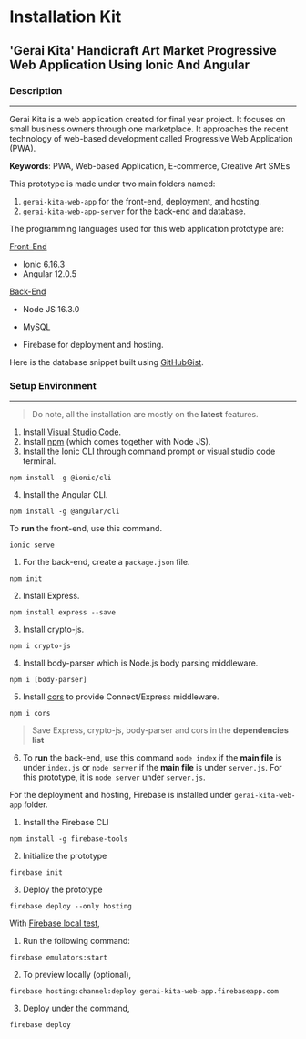 # Installation Kit

## 'Gerai Kita' Handicraft Art Market Progressive Web Application Using Ionic And Angular

### Description

---

Gerai Kita is a web application created for final year project.
It focuses on small business owners through one marketplace.
It approaches the recent technology of web-based development called Progressive Web Application (PWA).

**Keywords**: PWA, Web-based Application, E-commerce, Creative Art SMEs

This prototype is made under two main folders named:
1. `gerai-kita-web-app` for the front-end, deployment, and hosting.
2. `gerai-kita-web-app-server` for the back-end and database.

The programming languages used for this web application prototype are:

[Front-End](https://github.com/laurynsue/Gerai_Kita_FYP/tree/main/gerai-kita-web-app-frontend)
- Ionic 6.16.3
- Angular 12.0.5

[Back-End](https://github.com/laurynsue/Gerai_Kita_FYP/tree/main/gerai-kita-web-app-server)
- Node JS 16.3.0
- MySQL

- Firebase for deployment and hosting.

Here is the database snippet built using [GitHubGist](https://gist.github.com/laurynsue/b7a4dfe0c7058b5416a447d6dd6ab052).

### Setup Environment

---
> Do note, all the installation are mostly on the **latest** features.

1. Install [Visual Studio Code](https://code.visualstudio.com/download).
2. Install [npm](https://nodejs.org/en/) (which comes together with Node JS).
3. Install the Ionic CLI through command prompt or visual studio code terminal.
```
npm install -g @ionic/cli
```
4. Install the Angular CLI.
```
npm install -g @angular/cli
```
To **run** the front-end, use this command.
```
ionic serve
```


1. For the back-end, create a `package.json` file.
```
npm init
```
2. Install Express.
```
npm install express --save
```
3. Install crypto-js.
```
npm i crypto-js
```
4. Install body-parser which is Node.js body parsing middleware.
```
npm i [body-parser]
```
5. Install [cors](https://www.npmjs.com/package/cors) to provide Connect/Express middleware.
```
npm i cors
```
> Save Express, crypto-js, body-parser and cors in the **dependencies list**

6. To **run** the back-end, use this command `node index` if the **main file** is under `index.js` or `node server` if the **main file** is under `server.js`.
For this prototype, it is `node server` under `server.js`.

For the deployment and hosting, Firebase is installed under `gerai-kita-web-app` folder.

1. Install the Firebase CLI
```
npm install -g firebase-tools
```
2. Initialize the prototype
```
firebase init
```
3. Deploy the prototype
```
firebase deploy --only hosting
```

With [Firebase local test](https://firebase.google.com/docs/hosting/test-preview-deploy),
1. Run the following command:
```
firebase emulators:start
```
2. To preview locally (optional),
```
firebase hosting:channel:deploy gerai-kita-web-app.firebaseapp.com
```
3. Deploy under the command,
```
firebase deploy
```

###
